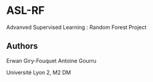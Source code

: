 # ASL-RF
Advanved Supervised Learning : Random Forest Project

## Authors
Erwan Giry-Fouquet
Antoine Gourru

Université Lyon 2, M2 DM
